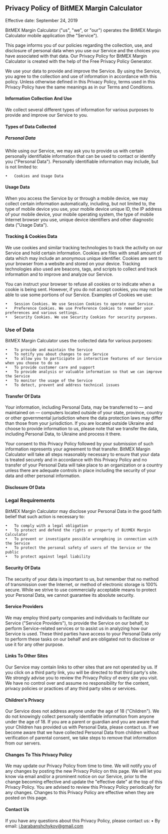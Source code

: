 ## Privacy Policy of BitMEX Margin Calculator

Effective date: September 24, 2019


BitMEX Margin Calculator ("us", "we", or "our") operates the BitMEX Margin Calculator mobile application (the "Service").

This page informs you of our policies regarding the collection, use, and disclosure of personal data when you use our Service and the choices you have associated with that data. Our Privacy Policy for BitMEX Margin Calculator is created with the help of the Free Privacy Policy Generator.

We use your data to provide and improve the Service. By using the Service, you agree to the collection and use of information in accordance with this policy. Unless otherwise defined in this Privacy Policy, terms used in this Privacy Policy have the same meanings as in our Terms and Conditions.

#### Information Collection And Use
We collect several different types of information for various purposes to provide and improve our Service to you.

#### Types of Data Collected
##### Personal Data
While using our Service, we may ask you to provide us with certain personally identifiable information that can be used to contact or identify you ("Personal Data"). Personally identifiable information may include, but is not limited to:

	•	Cookies and Usage Data
	
#### Usage Data
When you access the Service by or through a mobile device, we may collect certain information automatically, including, but not limited to, the type of mobile device you use, your mobile device unique ID, the IP address of your mobile device, your mobile operating system, the type of mobile Internet browser you use, unique device identifiers and other diagnostic data ("Usage Data").
#### Tracking & Cookies Data
We use cookies and similar tracking technologies to track the activity on our Service and hold certain information.
Cookies are files with small amount of data which may include an anonymous unique identifier. Cookies are sent to your browser from a website and stored on your device. Tracking technologies also used are beacons, tags, and scripts to collect and track information and to improve and analyze our Service.

You can instruct your browser to refuse all cookies or to indicate when a cookie is being sent. However, if you do not accept cookies, you may not be able to use some portions of our Service.
Examples of Cookies we use:

	•	Session Cookies. We use Session Cookies to operate our Service.
	•	Preference Cookies. We use Preference Cookies to remember your preferences and various settings.
	•	Security Cookies. We use Security Cookies for security purposes.
### Use of Data
BitMEX Margin Calculator uses the collected data for various purposes:

	•	To provide and maintain the Service
	•	To notify you about changes to our Service
	•	To allow you to participate in interactive features of our Service when you choose to do so
	•	To provide customer care and support
	•	To provide analysis or valuable information so that we can improve the Service
	•	To monitor the usage of the Service
	•	To detect, prevent and address technical issues
#### Transfer Of Data
Your information, including Personal Data, may be transferred to — and maintained on — computers located outside of your state, province, country or other governmental jurisdiction where the data protection laws may differ than those from your jurisdiction.
If you are located outside Ukraine and choose to provide information to us, please note that we transfer the data, including Personal Data, to Ukraine and process it there.

Your consent to this Privacy Policy followed by your submission of such information represents your agreement to that transfer.
BitMEX Margin Calculator will take all steps reasonably necessary to ensure that your data is treated securely and in accordance with this Privacy Policy and no transfer of your Personal Data will take place to an organization or a country unless there are adequate controls in place including the security of your data and other personal information.

#### Disclosure Of Data
### Legal Requirements
BitMEX Margin Calculator may disclose your Personal Data in the good faith belief that such action is necessary to:

	•	To comply with a legal obligation
	•	To protect and defend the rights or property of BitMEX Margin Calculator
	•	To prevent or investigate possible wrongdoing in connection with the Service
	•	To protect the personal safety of users of the Service or the public
	•	To protect against legal liability
#### Security Of Data
The security of your data is important to us, but remember that no method of transmission over the Internet, or method of electronic storage is 100% secure. While we strive to use commercially acceptable means to protect your Personal Data, we cannot guarantee its absolute security.
#### Service Providers
We may employ third party companies and individuals to facilitate our Service ("Service Providers"), to provide the Service on our behalf, to perform Service-related services or to assist us in analyzing how our Service is used.
These third parties have access to your Personal Data only to perform these tasks on our behalf and are obligated not to disclose or use it for any other purpose.
#### Links To Other Sites
Our Service may contain links to other sites that are not operated by us. If you click on a third party link, you will be directed to that third party's site. We strongly advise you to review the Privacy Policy of every site you visit.
We have no control over and assume no responsibility for the content, privacy policies or practices of any third party sites or services.
#### Children's Privacy
Our Service does not address anyone under the age of 18 ("Children").
We do not knowingly collect personally identifiable information from anyone under the age of 18. If you are a parent or guardian and you are aware that your Children has provided us with Personal Data, please contact us. If we become aware that we have collected Personal Data from children without verification of parental consent, we take steps to remove that information from our servers.
#### Changes To This Privacy Policy
We may update our Privacy Policy from time to time. We will notify you of any changes by posting the new Privacy Policy on this page.
We will let you know via email and/or a prominent notice on our Service, prior to the change becoming effective and update the "effective date" at the top of this Privacy Policy.
You are advised to review this Privacy Policy periodically for any changes. Changes to this Privacy Policy are effective when they are posted on this page.
#### Contact Us
If you have any questions about this Privacy Policy, please contact us:
	•	By email: i.barabanshchykov@gmail.com

